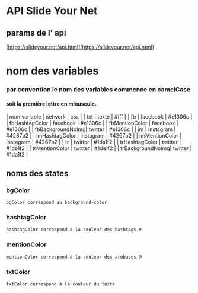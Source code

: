 # API Slide Your Net 
  ## params de l' api
  [https://slideyour.net/api.html](https://slideyour.net/api.html)

# nom des variables
  ### par convention le nom des variables commence en camelCase
  #### soit la première lettre en minuscule.

  | nom variable | network | css | 
  | txt | texte | #fff |
  | fb | facebook | #e1306c |
  | fbHashtagColor | facebook | #e1306c |
  | fbMentionColor | facebook | #e1306c |
  | fbBackgroundNoImg| twitter | #e1306c |
  | im | instagram | #4267b2 |
  | imHashtagColor | instagram | #4267b2 |
  | imMentionColor | instagram | #4267b2 |
  | tr | twitter | #1da1f2 |
  | trHashtagColor | twitter | #1da1f2 |
  | trMentionColor | twitter | #1da1f2 |
  | trBackgroundNoImg| twitter | #1da1f2 |

  ## noms des states
 ### bgColor
    bgColor correspond au background-color
  ### hashtagColor
    hashtagColor correspond à la couleur des hashtags #
  ### mentionColor
    mentionColor correspond à la couleur des arobases @
  ### txtColor
    txtColor correspond à la couleur du texte
 